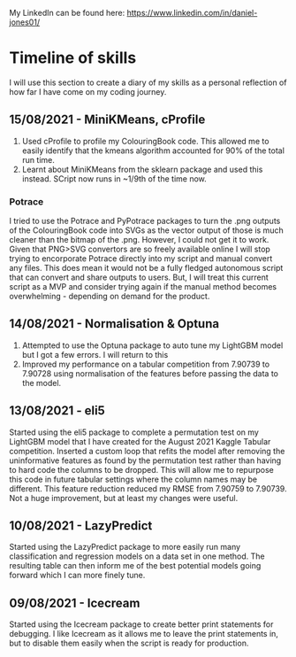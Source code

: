My LinkedIn can be found here: https://www.linkedin.com/in/daniel-jones01/

# Timeline of skills
I will use this section to create a diary of my skills as a personal reflection of how far I have come on my coding journey.

## 15/08/2021 - MiniKMeans, cProfile
1. Used cProfile to profile my ColouringBook code. This allowed me to easily identify that the kmeans algorithm accounted for 90% of the total run time.
2. Learnt about MiniKMeans from the sklearn package and used this instead. SCript now runs in ~1/9th of the time now.

### Potrace
I tried to use the Potrace and PyPotrace packages to turn the .png outputs of the ColouringBook code into SVGs as the vector output of those is much cleaner than the bitmap of the .png. However, I could not get it to work. Given that PNG>SVG convertors are so freely available online I will stop trying to encorporate Potrace directly into my script and manual convert any files. This does mean it would not be a fully fledged autonomous script that can convert and share outputs to users. But, I will treat this current script as a MVP and consider trying again if the manual method becomes overwhelming - depending on demand for the product.


## 14/08/2021 - Normalisation & Optuna
1. Attempted to use the Optuna package to auto tune my LightGBM model but I got a few errors. I will return to this
2. Improved my performance on a tabular competition from 7.90739 to 7.90728 using normalisation of the features before passing the data to the model.

## 13/08/2021 - eli5
Started using the eli5 package to complete a permutation test on my LightGBM model that I have created for the August 2021 Kaggle Tabular competition. Inserted a custom loop that refits the model after removing the uninformative features as found by the permutation test rather than having to hard code the columns to be dropped. This will allow me to repurpose this code in future tabular settings where the column names may be different. This feature reduction reduced my RMSE from 7.90759 to 7.90739. Not a huge improvement, but at least my changes were useful.

## 10/08/2021 - LazyPredict
Started using the LazyPredict package to more easily run many classification and regression models on a data set in one method. The resulting table can then inform me of the best potential models going forward which I can more finely tune.

## 09/08/2021 - Icecream
Started using the Icecream package to create better print statements for debugging. I like Icecream as it allows me to leave the print statements in, but to disable them easily when the script is ready for production.


<!--
**BlueTurtle01/BlueTurtle01** is a ✨ _special_ ✨ repository because its `README.md` (this file) appears on your GitHub profile.

Here are some ideas to get you started:

- 🔭 I’m currently working on ...
- 🌱 I’m currently learning ...
- 👯 I’m looking to collaborate on ...
- 🤔 I’m looking for help with ...
- 💬 Ask me about ...
- 📫 How to reach me: ...
- 😄 Pronouns: ...
- ⚡ Fun fact: ...
-->
